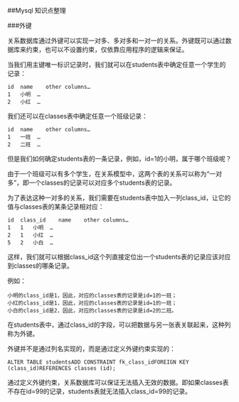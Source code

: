 ##Mysql 知识点整理

###外键

关系数据库通过外键可以实现一对多、多对多和一对一的关系。外键既可以通过数据库来约束，也可以不设置约束，仅依靠应用程序的逻辑来保证。


当我们用主键唯一标识记录时，我们就可以在students表中确定任意一个学生的记录：

``` 
id	name	other columns…
1	小明	…
2	小红	…
```
我们还可以在classes表中确定任意一个班级记录：
``` 
id	name	other columns…
1	一班	…
2	二班	…
```
但是我们如何确定students表的一条记录，例如，id=1的小明，属于哪个班级呢？

由于一个班级可以有多个学生，在关系模型中，这两个表的关系可以称为“一对多”，即一个classes的记录可以对应多个students表的记录。

为了表达这种一对多的关系，我们需要在students表中加入一列class_id，让它的值与classes表的某条记录相对应：

``` 
id	class_id	name	other columns…
1	1	小明	…
2	1	小红	…
5	2	小白	…
```
这样，我们就可以根据class_id这个列直接定位出一个students表的记录应该对应到classes的哪条记录。

例如：
``` 
小明的class_id是1，因此，对应的classes表的记录是id=1的一班；
小红的class_id是1，因此，对应的classes表的记录是id=1的一班；
小白的class_id是2，因此，对应的classes表的记录是id=2的二班。
```
在students表中，通过class_id的字段，可以把数据与另一张表关联起来，这种列称为外键。

外键并不是通过列名实现的，而是通过定义外键约束实现的：
``` 
ALTER TABLE studentsADD CONSTRAINT fk_class_idFOREIGN KEY (class_id)REFERENCES classes (id);
```
通过定义外键约束，关系数据库可以保证无法插入无效的数据。即如果classes表不存在id=99的记录，students表就无法插入class_id=99的记录。




